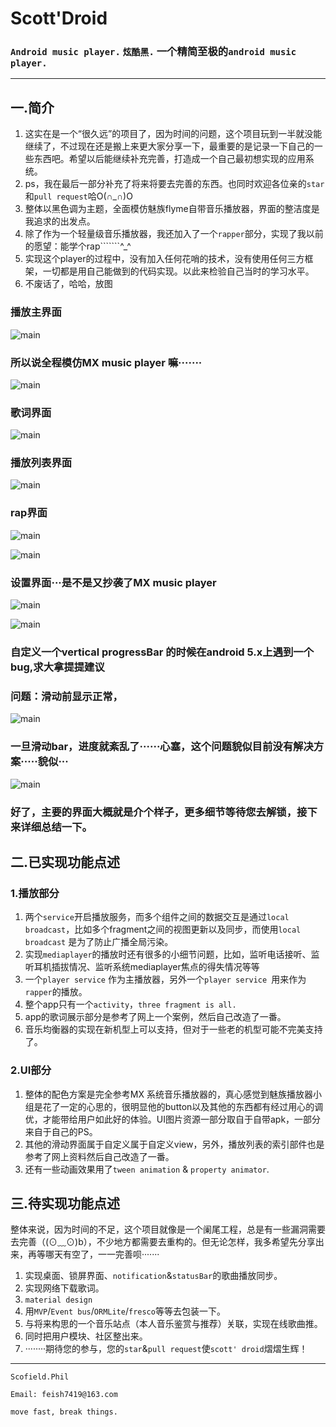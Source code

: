 # Scott'Droid
### `Android music player.`  `炫酷黑.`  一个精简至极的`android music player.`
***
## 一.简介
1. 这实在是一个“很久远”的项目了，因为时间的问题，这个项目玩到一半就没能继续了，不过现在还是搬上来更大家分享一下，最重要的是记录一下自己的一些东西吧。希望以后能继续补充完善，打造成一个自己最初想实现的应用系统。
2. ps，我在最后一部分补充了将来将要去完善的东西。也同时欢迎各位亲的`star`和`pull request`哈O(∩_∩)O
3. 整体以黑色调为主题，全面模仿魅族flyme自带音乐播放器，界面的整洁度是我追求的出发点。
4. 除了作为一个轻量级音乐播放器，我还加入了一个`rapper`部分，实现了我以前的愿望：能学个rap```````^_^
5. 实现这个player的过程中，没有加入任何花哨的技术，没有使用任何三方框架，一切都是用自己能做到的代码实现。以此来检验自己当时的学习水平。
6. 不废话了，哈哈，放图

### 播放主界面
![main](https://github.com/scofield7419/Sample46/blob/master/screenshot/S60825-220430.jpg)
### 所以说全程模仿MX music player 嘛·······
![main](https://github.com/scofield7419/Sample46/blob/master/screenshot/S60825-220345.jpg)
### 歌词界面
![main](https://github.com/scofield7419/Sample46/blob/master/screenshot/S60825-220425.jpg)
### 播放列表界面
![main](https://github.com/scofield7419/Sample46/blob/master/screenshot/S60825-220436.jpg)

### rap界面
![main](https://github.com/scofield7419/Sample46/blob/master/screenshot/S60825-220327.jpg)

![main](https://github.com/scofield7419/Sample46/blob/master/screenshot/S60825-220333.jpg)

### 设置界面···是不是又抄袭了MX music player
![main](https://github.com/scofield7419/Sample46/blob/master/screenshot/S60825-220958.jpg)

![main](https://github.com/scofield7419/Sample46/blob/master/screenshot/S60825-221013.jpg)

### 自定义一个vertical progressBar 的时候在android 5.x上遇到一个bug,求大拿提提建议
### 问题：滑动前显示正常，
![main](https://github.com/scofield7419/Sample46/blob/master/screenshot/S60620-134729.jpg)
### 一旦滑动bar，进度就紊乱了······心塞，这个问题貌似目前没有解决方案·····貌似···
![main](https://github.com/scofield7419/Sample46/blob/master/screenshot/S60620-134719.jpg)

### 好了，主要的界面大概就是介个样子，更多细节等待您去解锁，接下来详细总结一下。


## 二.已实现功能点述
### 1.播放部分
1. 两个`service`开启播放服务，而多个组件之间的数据交互是通过`local broadcast`，比如多个fragment之间的视图更新以及同步，而使用`local broadcast` 是为了防止广播全局污染。
2. 实现`mediaplayer`的播放时还有很多的小细节问题，比如，监听电话接听、监听耳机插拔情况、监听系统mediaplayer焦点的得失情况等等
3. 一个`player service` 作为主播放器，另外一个`player service `用来作为`rapper`的播放。
4. 整个app只有一个`activity`，`three fragment is all.` 
5. app的歌词展示部分是参考了网上一个案例，然后自己改造了一番。
6. 音乐均衡器的实现在新机型上可以支持，但对于一些老的机型可能不完美支持了。

### 2.UI部分
1. 整体的配色方案是完全参考MX 系统音乐播放器的，真心感觉到魅族播放器小组是花了一定的心思的，很明显他的button以及其他的东西都有经过用心的调优，才能带给用户如此好的体验。UI图片资源一部分取自于自带apk，一部分来自于自己的PS。
2. 其他的滑动界面属于自定义属于自定义view，另外，播放列表的索引部件也是参考了网上资料然后自己改造了一番。
3. 还有一些动画效果用了`tween animation` & `property animator`.


## 三.待实现功能点述
  整体来说，因为时间的不足，这个项目就像是一个阑尾工程，总是有一些漏洞需要去完善（(⊙﹏⊙)b），不少地方都需要去重构的。但无论怎样，我多希望先分享出来，再等哪天有空了，一一完善呗·······

1. 实现桌面、锁屏界面、`notification`&`statusBar`的歌曲播放同步。
2. 实现网络下载歌词。
3. `material design`
4. 用`MVP`/`Event bus`/`ORMLite`/`fresco`等等去包装一下。
5. 与将来构思的一个音乐站点（本人音乐鉴赏与推荐）关联，实现在线歌曲推。
6. 同时把用户模块、社区整出来。
7. ········期待您的参与，您的`star`&`pull request`使`scott' droid`熠熠生辉！




***
```
Scofield.Phil

Email: feish7419@163.com

move fast, break things.
```





